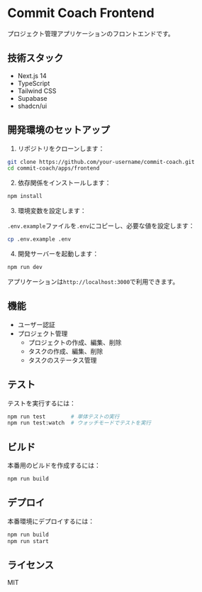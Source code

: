 # Commit Coach Frontend

プロジェクト管理アプリケーションのフロントエンドです。

## 技術スタック

- Next.js 14
- TypeScript
- Tailwind CSS
- Supabase
- shadcn/ui

## 開発環境のセットアップ

1. リポジトリをクローンします：

```bash
git clone https://github.com/your-username/commit-coach.git
cd commit-coach/apps/frontend
```

2. 依存関係をインストールします：

```bash
npm install
```

3. 環境変数を設定します：

`.env.example`ファイルを`.env`にコピーし、必要な値を設定します：

```bash
cp .env.example .env
```

4. 開発サーバーを起動します：

```bash
npm run dev
```

アプリケーションは`http://localhost:3000`で利用できます。

## 機能

- ユーザー認証
- プロジェクト管理
  - プロジェクトの作成、編集、削除
  - タスクの作成、編集、削除
  - タスクのステータス管理

## テスト

テストを実行するには：

```bash
npm run test        # 単体テストの実行
npm run test:watch  # ウォッチモードでテストを実行
```

## ビルド

本番用のビルドを作成するには：

```bash
npm run build
```

## デプロイ

本番環境にデプロイするには：

```bash
npm run build
npm run start
```

## ライセンス

MIT
